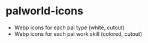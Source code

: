 # palworld-icons
* Webp icons for each pal type (white, cutout)
* Webp icons for each pal work skill (colored, cutout)
